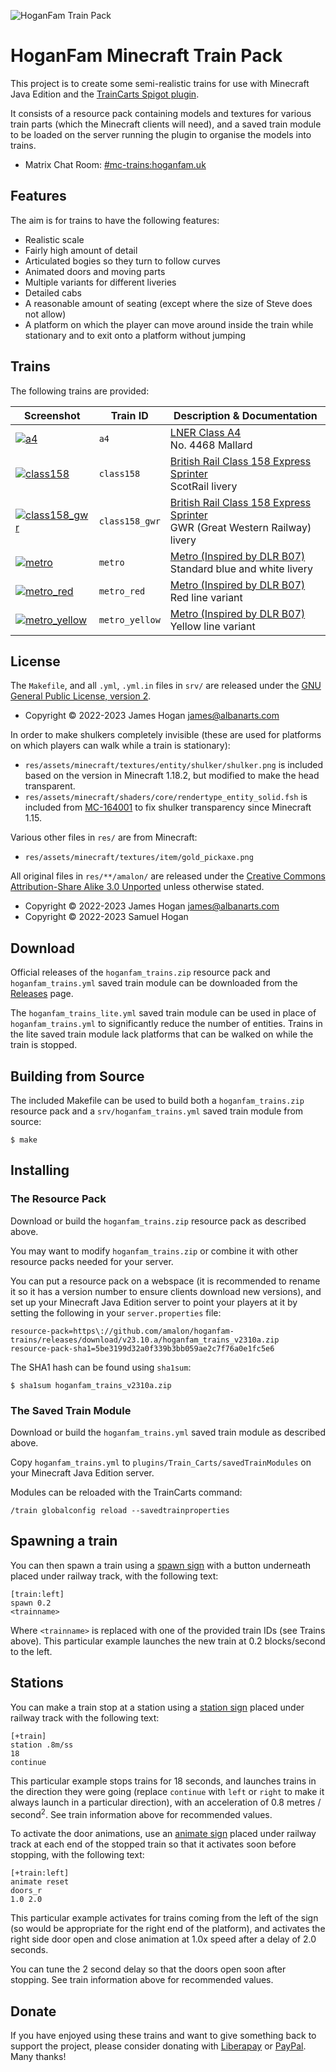 ![HoganFam Train Pack](docs/banner.jpg)

HoganFam Minecraft Train Pack
=============================

This project is to create some semi-realistic trains for use with Minecraft
Java Edition and the [TrainCarts Spigot plugin].

It consists of a resource pack containing models and textures for various train
parts (which the Minecraft clients will need), and a saved train module to be
loaded on the server running the plugin to organise the models into trains.

- Matrix Chat Room: [\#mc-trains:hoganfam.uk](https://matrix.to/#/#mc-trains:hoganfam.uk?via=hoganfam.uk)


Features
--------

The aim is for trains to have the following features:
 - Realistic scale
 - Fairly high amount of detail
 - Articulated bogies so they turn to follow curves
 - Animated doors and moving parts
 - Multiple variants for different liveries
 - Detailed cabs
 - A reasonable amount of seating (except where the size of Steve does not
   allow)
 - A platform on which the player can move around inside the train while
   stationary and to exit onto a platform without jumping


Trains
------

The following trains are provided:

Screenshot                                                          | Train ID        | Description & Documentation
--------------------------------------------------------------------|-----------------|-------------
[![a4](docs/a4_thumb.jpg)](./docs/a4.md)                            | `a4`            | [LNER Class A4](./docs/a4.md)<br/>No. 4468 Mallard
[![class158](docs/class158_thumb.jpg)](./docs/class158.md)          | `class158`      | [British Rail Class 158 Express Sprinter](./docs/class158.md)<br/>ScotRail livery
[![class158\_gwr](docs/class158_gwr_thumb.jpg)](./docs/class158.md) | `class158_gwr`  | [British Rail Class 158 Express Sprinter](./docs/class158.md)<br/>GWR (Great Western Railway) livery
[![metro](docs/metro_thumb.jpg)](./docs/metro.md)                   | `metro`         | [Metro (Inspired by DLR B07)](./docs/metro.md)<br/>Standard blue and white livery
[![metro\_red](docs/metro_red_thumb.jpg)](./docs/metro.md)          | `metro_red`     | [Metro (Inspired by DLR B07)](./docs/metro.md)<br/>Red line variant
[![metro\_yellow](docs/metro_yellow_thumb.jpg)](./docs/metro.md)    | `metro_yellow`  | [Metro (Inspired by DLR B07)](./docs/metro.md)<br/>Yellow line variant


License 
-------

The `Makefile`, and all `.yml`, `.yml.in` files in `srv/` are released under
the [GNU General Public License, version 2].
 - Copyright © 2022-2023 James Hogan <james@albanarts.com>

In order to make shulkers completely invisible (these are used for platforms on
which players can walk while a train is stationary):
 - `res/assets/minecraft/textures/entity/shulker/shulker.png` is included based
   on the version in Minecraft 1.18.2, but modified to make the head
   transparent.
 - `res/assets/minecraft/shaders/core/rendertype_entity_solid.fsh` is included
   from [MC-164001](https://bugs.mojang.com/browse/MC-164001) to fix shulker
   transparency since Minecraft 1.15.

Various other files in `res/` are from Minecraft:
 - `res/assets/minecraft/textures/item/gold_pickaxe.png`

All original files in `res/**/amalon/` are released under the [Creative Commons
Attribution-Share Alike 3.0 Unported] unless otherwise stated.
 - Copyright © 2022-2023 James Hogan <james@albanarts.com>
 - Copyright © 2022-2023 Samuel Hogan


Download
--------

Official releases of the `hoganfam_trains.zip` resource pack and
`hoganfam_trains.yml` saved train module can be downloaded from the
[Releases](https://github.com/amalon/hoganfam-trains/releases/) page.

The `hoganfam_trains_lite.yml` saved train module can be used in place of
`hoganfam_trains.yml` to significantly reduce the number of entities. Trains in
the lite saved train module lack platforms that can be walked on while the
train is stopped.


Building from Source
--------------------

The included Makefile can be used to build both a `hoganfam_trains.zip`
resource pack and a `srv/hoganfam_trains.yml` saved train module from source:

```shell
$ make
```


Installing
----------

### The Resource Pack

Download or build the `hoganfam_trains.zip` resource pack as described above.

You may want to modify `hoganfam_trains.zip` or combine it with other resource
packs needed for your server.

You can put a resource pack on a webspace (it is recommended to rename it so it
has a version number to ensure clients download new versions), and set up your
Minecraft Java Edition server to point your players at it by setting the
following in your `server.properties` file:

```
resource-pack=https\://github.com/amalon/hoganfam-trains/releases/download/v23.10.a/hoganfam_trains_v2310a.zip
resource-pack-sha1=5be3199d32a0f339b3bb059ae2c7f76a0e1fc5e6
```

The SHA1 hash can be found using `sha1sum`:

```shell
$ sha1sum hoganfam_trains_v2310a.zip
```

### The Saved Train Module

Download or build the `hoganfam_trains.yml` saved train module as described
above.

Copy `hoganfam_trains.yml` to `plugins/Train_Carts/savedTrainModules` on your
Minecraft Java Edition server.

Modules can be reloaded with the TrainCarts command:

```
/train globalconfig reload --savedtrainproperties
```


Spawning a train
----------------

You can then spawn a train using a [spawn
sign](https://wiki.traincarts.net/p/TrainCarts/Signs/Spawner) with a button
underneath placed under railway track, with the following text:
```
[train:left]
spawn 0.2
<trainname>
```

Where `<trainname>` is replaced with one of the provided train IDs (see Trains
above). This particular example launches the new train at 0.2 blocks/second to
the left.


Stations
--------

You can make a train stop at a station using a [station
sign](https://wiki.traincarts.net/p/TrainCarts/Signs/Station) placed under
railway track with the following text:
```
[+train]
station .8m/ss
18
continue
```

This particular example stops trains for 18 seconds, and launches trains in the
direction they were going (replace `continue` with `left` or `right` to make it
always launch in a particular direction), with an acceleration of 0.8 metres /
second<sup>2</sup>. See train information above for recommended values.

To activate the door animations, use an [animate
sign](https://wiki.traincarts.net/p/TrainCarts/Signs/Animate) placed under
railway track at each end of the stopped train so that it activates soon before
stopping, with the following text:
```
[+train:left]
animate reset
doors_r
1.0 2.0
```

This particular example activates for trains coming from the left of the sign
(so would be appropriate for the right end of the platform), and activates the
right side door open and close animation at 1.0x speed after a delay of 2.0
seconds.

You can tune the 2 second delay so that the doors open soon after stopping. See
train information above for recommended values.


Donate
------

If you have enjoyed using these trains and want to give something back to
support the project, please consider donating with
[Liberapay](https://liberapay.com/jameshogan/donate) or
[PayPal](https://www.paypal.me/jamesahogan). Many thanks!


[TrainCarts Spigot plugin]: https://www.spigotmc.org/resources/traincarts.39592/
[TC Coasters Spigot plugin]: https://www.spigotmc.org/resources/tc-coasters.59583/
[GNU General Public License, version 2]: https://www.gnu.org/licenses/old-licenses/gpl-2.0.html
[Creative Commons Attribution-Share Alike 3.0 Unported]: https://creativecommons.org/licenses/by-sa/3.0/
